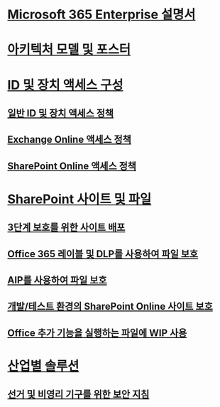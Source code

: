 # [Microsoft 365 Enterprise 설명서](index.md)

# [아키텍처 모델 및 포스터](architecture-models-posters.md)

# [ID 및 장치 액세스 구성](microsoft-365-policies-configurations.md)
## [일반 ID 및 장치 액세스 정책](identity-access-policies.md)
## [Exchange Online 액세스 정책](secure-email-recommended-policies.md)
## [SharePoint Online 액세스 정책](sharepoint-file-access-policies.md)

# [SharePoint 사이트 및 파일](secure-sharepoint-online-sites-and-files.md)
## [3단계 보호를 위한 사이트 배포](deploy-sites-for-three-tiers-of-protection.md)
## [Office 365 레이블 및 DLP를 사용하여 파일 보호](protect-files-with-o365-labels-dlp.md)
## [AIP를 사용하여 파일 보호](protect-files-with-aip.md)
## [개발/테스트 환경의 SharePoint Online 사이트 보호](secure-sharepoint-online-sites-dev-test.md)
## [Office 추가 기능을 실행하는 파일에 WIP 사용](office-add-ins-wip.md)

# [산업별 솔루션]()
## [선거 및 비영리 기구를 위한 보안 지침](microsoft-security-guidance.md)

